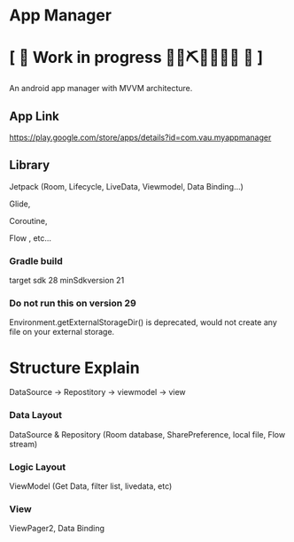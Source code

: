 # App Manager

# \[ 🚧 Work in progress 👷‍♀️⛏👷🔧️👷🔧 🚧 \] 
An android app manager with MVVM architecture. 

## App Link

https://play.google.com/store/apps/details?id=com.vau.myappmanager

## Library
Jetpack
(Room, Lifecycle, LiveData, Viewmodel, Data Binding...)

Glide,

Coroutine,

Flow , etc...

### Gradle build
target sdk 28
minSdkversion 21

### Do not run this on version 29
Environment.getExternalStorageDir() is deprecated, would not create any file on your external storage.

# Structure Explain
DataSource -> Repostitory -> viewmodel -> view

### Data Layout  

DataSource & Repository (Room database, SharePreference, local file, Flow stream)
### Logic Layout 

ViewModel
(Get Data, filter list, livedata, etc)

### View 

ViewPager2, Data Binding


